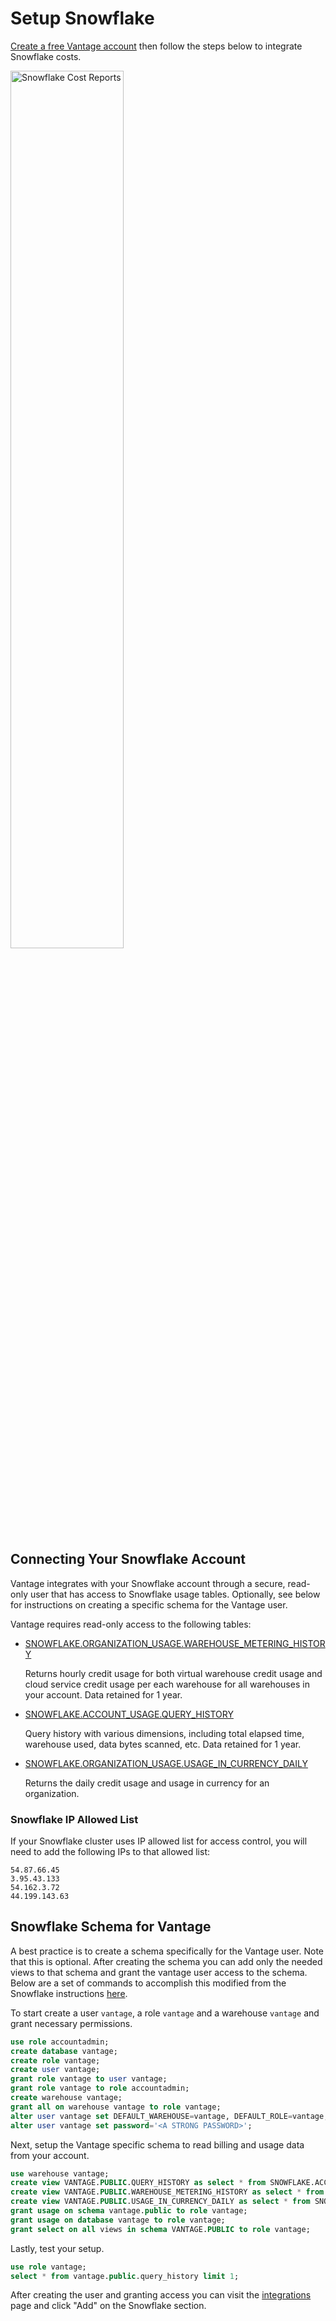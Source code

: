# Setup Snowflake

[Create a free Vantage account](https://console.vantage.sh/signup) then follow the steps below to integrate Snowflake costs.

<div style={{display:"flex", justifyContent:"center"}}>
    <img alt="Snowflake Cost Reports" width="60%" src="/img/snowflake_cost_report.png" />
</div>

## Connecting Your Snowflake Account

Vantage integrates with your Snowflake account through a secure, read-only user that has access to Snowflake usage tables. Optionally, see below for instructions on creating a specific schema for the Vantage user.

Vantage requires read-only access to the following tables:

- [SNOWFLAKE.ORGANIZATION_USAGE.WAREHOUSE_METERING_HISTORY](https://docs.snowflake.com/en/sql-reference/functions/warehouse_metering_history.html)

  Returns hourly credit usage for both virtual warehouse credit usage and cloud service credit usage per each warehouse for all warehouses in your account. Data retained for 1 year.

- [SNOWFLAKE.ACCOUNT_USAGE.QUERY_HISTORY](https://docs.snowflake.com/en/sql-reference/account-usage/query_history.html)

  Query history with various dimensions, including total elapsed time, warehouse used, data bytes scanned, etc. Data retained for 1 year.

- [SNOWFLAKE.ORGANIZATION_USAGE.USAGE_IN_CURRENCY_DAILY](https://docs.snowflake.com/en/sql-reference/organization-usage/usage_in_currency_daily.html)

  Returns the daily credit usage and usage in currency for an organization.

### Snowflake IP Allowed List

If your Snowflake cluster uses IP allowed list for access control, you will need to add the following IPs to that allowed list:

```
54.87.66.45
3.95.43.133
54.162.3.72
44.199.143.63
```

## Snowflake Schema for Vantage

A best practice is to create a schema specifically for the Vantage user. Note that this is optional. After creating the schema you can add only the needed views to that schema and grant the vantage user access to the schema. Below are a set of commands to accomplish this modified from the Snowflake instructions [here](https://community.snowflake.com/s/article/Solution-Grant-access-to-specific-views-in-SNOWFLAKE-ACCOUNT-USAGE-to-custom-roles).

To start create a user `vantage`, a role `vantage` and a warehouse `vantage` and grant necessary permissions.

```sql
use role accountadmin;
create database vantage;
create role vantage;
create user vantage;
grant role vantage to user vantage;
grant role vantage to role accountadmin;
create warehouse vantage;
grant all on warehouse vantage to role vantage;
alter user vantage set DEFAULT_WAREHOUSE=vantage, DEFAULT_ROLE=vantage;
alter user vantage set password='<A STRONG PASSWORD>';
```

Next, setup the Vantage specific schema to read billing and usage data from your account.

```sql
use warehouse vantage;
create view VANTAGE.PUBLIC.QUERY_HISTORY as select * from SNOWFLAKE.ACCOUNT_USAGE.QUERY_HISTORY;
create view VANTAGE.PUBLIC.WAREHOUSE_METERING_HISTORY as select * from SNOWFLAKE.ORGANIZATION_USAGE.WAREHOUSE_METERING_HISTORY;
create view VANTAGE.PUBLIC.USAGE_IN_CURRENCY_DAILY as select * from SNOWFLAKE.ORGANIZATION_USAGE.USAGE_IN_CURRENCY_DAILY;
grant usage on schema vantage.public to role vantage;
grant usage on database vantage to role vantage;
grant select on all views in schema VANTAGE.PUBLIC to role vantage;
```

Lastly, test your setup.

```sql
use role vantage;
select * from vantage.public.query_history limit 1;
```

After creating the user and granting access you can visit the [integrations](https://console.vantage.sh/settings/integrations) page and click "Add" on the Snowflake section.
